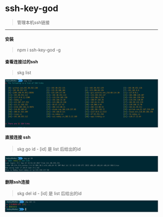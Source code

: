 # ssh-key-god

> 管理本机ssh链接

---

#### 安装

> npm i ssh-key-god -g


#### 查看连接过的ssh
>  skg list

![list](./res/list.png)

#### 直接连接 ssh
> skg go id   - [id] 是 list 后给出的id

![go](./res/go.png)


#### 删除ssh连接  
> skg del id  - [id] 是 list 后给出的id

![go](./res/del.png)
